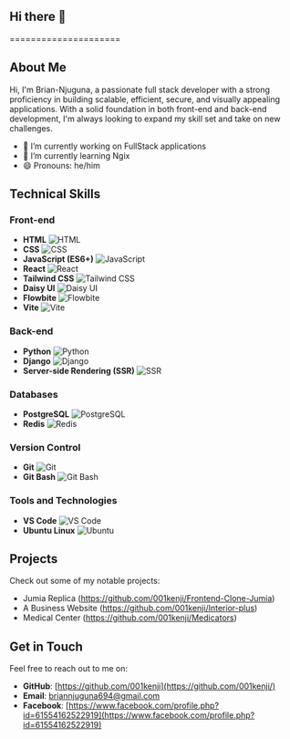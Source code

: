 ## Hi there 👋

=====================

## About Me
Hi, I'm Brian-Njuguna, a passionate full stack developer with a strong proficiency in building scalable, efficient, secure, and visually appealing applications. With a solid foundation in both front-end and back-end development, I'm always looking to expand my skill set and take on new challenges.

- 🔭 I’m currently working on FullStack applications 
- 🌱 I’m currently learning Ngix
- 😄 Pronouns: he/him

## Technical Skills
### Front-end


* **HTML** ![HTML](https://img.shields.io/badge/HTML-E34F26?style=for-the-badge&logo=html5&logoColor=white)
* **CSS** ![CSS](https://img.shields.io/badge/CSS-1572B6?style=for-the-badge&logo=css3&logoColor=white)
* **JavaScript (ES6+)** ![JavaScript](https://img.shields.io/badge/JavaScript-F7DF1E?style=for-the-badge&logo=javascript&logoColor=black)
* **React** ![React](https://img.shields.io/badge/React-61DAFB?style=for-the-badge&logo=react&logoColor=white)
* **Tailwind CSS** ![Tailwind CSS](https://img.shields.io/badge/Tailwind_CSS-06B6D4?style=for-the-badge&logo=tailwind-css&logoColor=white)
* **Daisy UI** ![Daisy UI](https://img.shields.io/badge/Daisy%20UI-38B2AC?style=for-the-badge&logo=daisyui&logoColor=white)
* **Flowbite** ![Flowbite](https://img.shields.io/badge/Flowbite-3498DB?style=for-the-badge&logo=flowbite&logoColor=white)
* **Vite** ![Vite](https://img.shields.io/badge/Vite-646CFF?style=for-the-badge&logo=vite&logoColor=white)

### Back-end

* **Python** ![Python](https://img.shields.io/badge/Python-3776AB?style=for-the-badge&logo=python&logoColor=white)
* **Django** ![Django](https://img.shields.io/badge/Django-092E20?style=for-the-badge&logo=django&logoColor=white)
* **Server-side Rendering (SSR)** ![SSR](https://img.shields.io/badge/Server--side%20Rendering-FF69B4?style=for-the-badge&logo=server-side-rendering&logoColor=white)

### Databases

* **PostgreSQL** ![PostgreSQL](https://img.shields.io/badge/PostgreSQL-4169E1?style=for-the-badge&logo=postgresql&logoColor=white)
* **Redis** ![Redis](https://img.shields.io/badge/Redis-DD0031?style=for-the-badge&logo=redis&logoColor=white)

### Version Control

* **Git** ![Git](https://img.shields.io/badge/Git-F05032?style=for-the-badge&logo=git&logoColor=white)
* **Git Bash** ![Git Bash](https://img.shields.io/badge/Git_Bash-003366?style=for-the-badge&logo=git-bash&logoColor=white)



### Tools and Technologies
  
* **VS Code** ![VS Code](https://img.shields.io/badge/VS%20Code-007ACC?style=for-the-badge&logo=visual-studio-code&logoColor=white)
* **Ubuntu Linux** ![Ubuntu](https://img.shields.io/badge/Ubuntu-E95420?style=for-the-badge&logo=ubuntu&logoColor=white)


## Projects
Check out some of my notable projects:

* Jumia Replica (https://github.com/001kenji/Frontend-Clone-Jumia)
* A Business Website (https://github.com/001kenji/Interior-plus)
* Medical Center (https://github.com/001kenji/Medicators)

## Get in Touch
Feel free to reach out to me on:

* **GitHub**: [https://github.com/001kenji](https://github.com/001kenji/)
* **Email**: [briannjuguna694@gmail.com](mailto:briannjuguna694@gmail.com)
* **Facebook**: [https://www.facebook.com/profile.php?id=61554162522919](https://www.facebook.com/profile.php?id=61554162522919)
